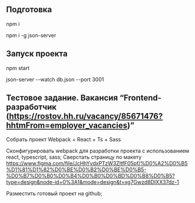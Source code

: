 ## Подготовка

npm i

npm i -g json-server

## Запуск проекта 

npm start

json-server --watch db.json --port 3001

## Тестовое задание. Вакансия “Frontend-разработчик (https://rostov.hh.ru/vacancy/85671476?hhtmFrom=employer_vacancies)”

Собрать проект Webpack + React + Ts + Sass

Сконфигурировать webpack для разработки проекта с использованием react, typescript, sass;
Сверстать страницу по макету https://www.figma.com/file/JcHhYvdxPTzW3ZltfF05pf/%D0%A2%D0%B5%D1%81%D1%82%D0%BE%D0%B2%D0%BE%D0%B5-%D0%B7%D0%B0%D0%B4%D0%B0%D0%BD%D0%B8%D0%B5?type=design&node-id=0%3A1&mode=design&t=xg7Gwzd8DIXX37dz-1

Разместить готовый проект на github;